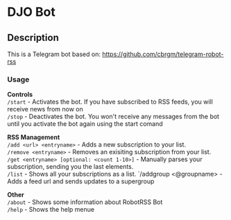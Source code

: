 # DJO Bot

## Description

  This is a Telegram bot based on: https://github.com/cbrgm/telegram-robot-rss

### Usage

**Controls**  
`/start` - Activates the bot. If you have subscribed to RSS feeds, you will receive news from now on  
`/stop` - Deactivates the bot. You won't receive any messages from the bot until you activate the bot again using the start comand

**RSS Management**  
`/add <url> <entryname>` - Adds a new subscription to your list.  
`/remove <entryname>` - Removes an exisiting subscription from your list.  
`/get <entryname> [optional: <count 1-10>]` - Manually parses your subscription, sending you the last <count> elements.  
`/list` - Shows all your subscriptions as a list.
`/addgroup <url> <@groupname> - Adds a feed url and sends updates to a supergroup

**Other**  
`/about` - Shows some information about RobotRSS Bot  
`/help` - Shows the help menue
